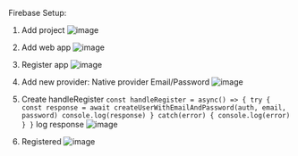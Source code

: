 Firebase Setup:
1. Add project
![image](https://github.com/ascaryaaa/react-native-authentication-authorization/assets/73589875/9bfe01e3-2b68-4b47-a5e2-1d10e36f6932)

2. Add web app
![image](https://github.com/ascaryaaa/react-native-authentication-authorization/assets/73589875/010f1e92-4d0d-4713-b80a-a95c2995028d)

3. Register app
![image](https://github.com/ascaryaaa/react-native-authentication-authorization/assets/73589875/f6ca3ad8-20ff-4b21-9d21-22942820057a)

4. Add new provider: Native provider Email/Password
![image](https://github.com/ascaryaaa/react-native-authentication-authorization/assets/73589875/08c5067a-a07c-474b-a00f-050b2a8bc203)

5. Create handleRegister
`
    const handleRegister = async() => {
        try {
            const response = await createUserWithEmailAndPassword(auth, email, password)
            console.log(response)
        } catch(error) {
            console.log(error)
        }
    }
`
log response
![image](https://github.com/ascaryaaa/react-native-authentication-authorization/assets/73589875/63ef7739-830c-42f2-aace-3ce2831f0473)

6. Registered
![image](https://github.com/ascaryaaa/react-native-authentication-authorization/assets/73589875/e16b3d28-3bc8-4313-b935-34b45a2583c4)

